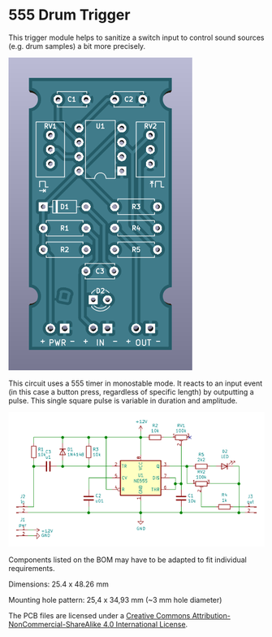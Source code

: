 # 555 Drum Trigger

This trigger module helps to sanitize a switch input to control sound sources (e.g. drum samples) a bit more precisely.

![555 Drum Trigger: PCB](Renderings/555-drum-trigger_F.png)

This circuit uses a 555 timer in monostable mode. It reacts to an input event (in this case a button press, regardless of specific length) by outputting a pulse. This single square pulse is variable in duration and amplitude.

![555 Drum Trigger: Schematic](Schematic/555-drum-trigger.png)

Components listed on the BOM may have to be adapted to fit individual requirements.

Dimensions: 25.4 x 48.26 mm

Mounting hole pattern: 25,4 x 34,93 mm (~3 mm hole diameter)

The PCB files are licensed under a [Creative Commons Attribution-NonCommercial-ShareAlike 4.0 International License](https://creativecommons.org/licenses/by-nc-sa/4.0/).
